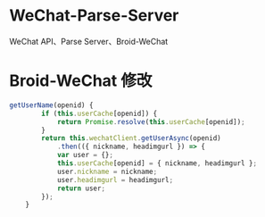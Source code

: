 # WeChat-Parse-Server
WeChat API、Parse Server、Broid-WeChat

# Broid-WeChat 修改
```javascript
getUserName(openid) {
        if (this.userCache[openid]) {
            return Promise.resolve(this.userCache[openid]);
        }
        return this.wechatClient.getUserAsync(openid)
            .then(({ nickname, headimgurl }) => {
            var user = {};
            this.userCache[openid] = { nickname, headimgurl };
            user.nickname = nickname;
            user.headimgurl = headimgurl;
            return user;
        });
    }
```
